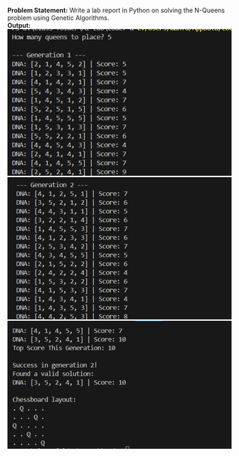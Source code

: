 **Problem Statement:** Write a lab report in Python on solving the N-Queens problem using Genetic Algorithms.\
**Output:**
![Output](Screenshot/output_1.png)
![Output](Screenshot/output_2.png)
![Output](Screenshot/output_3.png)





